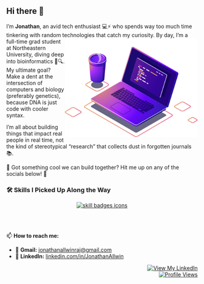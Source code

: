 ## Hi there 👋

<!--
**A1pha-Z3r0/A1pha-Z3r0** is a ✨ _special_ ✨ repository because its `README.md` (this file) appears on your GitHub profile.

Here are some ideas to get you started:

- 🔭 I’m currently working on ...
- 🌱 I’m currently learning ...
- 👯 I’m looking to collaborate on ...
- 🤔 I’m looking for help with ...
- 💬 Ask me about ...
- 📫 How to reach me: ...
- 😄 Pronouns: ...
- ⚡ Fun fact: ...
-->
I’m **Jonathan**, an avid tech enthusiast 💻⚡ who spends way too much time tinkering with random technologies that catch my curiosity. <img src="https://raw.githubusercontent.com/A1pha-Z3r0/A1pha-Z3r0/main/assets/illustration.png" min-width="300px" max-width="300px" width="350px" align="right">By day, I’m a full-time grad student at Northeastern University, diving deep into bioinformatics 🧬🔍. My ultimate goal? Make a dent at the intersection of computers and biology (preferably genetics), because DNA is just code with cooler syntax.

I’m all about building things that impact real people in real time, not the kind of stereotypical “research” that collects dust in forgotten journals 📚.

🚀 Got something cool we can build together? Hit me up on any of the socials below! 🌟

### 🛠 **Skills I Picked Up Along the Way** 
<p align="center">
  <a href="https://github.com/A1pha-Z3r0?tab=repositories&q=&type=&language=&sort=stargazers" target="_blank">
    <img src="https://skillicons.dev/icons?i=python,fastapi,github,bash,tensorflow,r" alt="skill badges icons" />
  </a>
</p>

<br />

<br />

📫 **How to reach me:**  
- 📧 **Gmail:** [jonathanallwinraj@gmail.com](mailto:jonathanallwinraj@gmail.com)  
- 💼 **LinkedIn:** [linkedin.com/in/JonathanAllwin](https://www.linkedin.com/in/jonathan-allwin-4219a0270/)


<p align="right">
  <!-- LinkedIn Badge -->
  <a href="https://www.linkedin.com/in/jonathan-allwin-4219a0270/" target="_blank"> 
    <img src="https://user-images.githubusercontent.com/73932121/156936120-7d41b2a8-1d04-4fb4-b2db-de468965799f.svg" alt="View My LinkedIn" />
  </a>
  
  <br />
  
  <!-- GitHub Profile Views Badge -->
  <a href="https://github.com/A1pha-Z3r0">
    <img src="https://komarev.com/ghpvc/?username=A1pha-Z3r0&color=blue&label=PROFILE+VIEWS" alt="Profile Views" />
  </a>

  <br />

  <!-- GitHub Pages Build Status Badge 
  <a href="https://A1pha-Z3r0.github.io/">
    <img src="https://github.com/A1pha-Z3r0/A1pha-Z3r0/actions/workflows/pages/pages-build-deployment/badge.svg?branch=main" alt="Personal Website">
  </a>
</p>
-->

